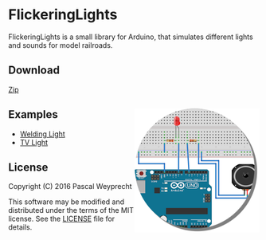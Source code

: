 # FlickeringLights

FlickeringLights is a small library for Arduino, that simulates different lights and sounds for model railroads.

## Download

[Zip](https://github.com/fx-world/FlickeringLights/archive/master.zip)

## Examples<img style="float: right;" src="examples.png">

* [Welding Light](examples/SimpleWelderLight)
* [TV Light](examples/SimpleTVLight)

## License

Copyright (C) 2016 Pascal Weyprecht

This software may be modified and distributed under the terms
of the MIT license.  See the [LICENSE](LICENSE) file for details.
